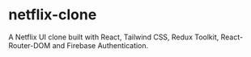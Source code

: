 # netflix-clone
A Netflix UI clone built with React, Tailwind CSS, Redux Toolkit, React-Router-DOM and Firebase Authentication.
